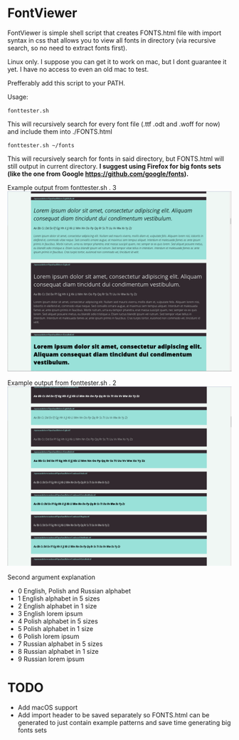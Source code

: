 # FontViewer

FontViewer is simple shell script that creates FONTS.html file with import syntax in css that allows you to view all fonts in directory (via recursive search, so no need to extract fonts first).

Linux only. I suppose you can get it to work on mac, but I dont guarantee it yet. I have no access to even an old mac to test.

Prefferably add this script to your PATH.

Usage:
```
fonttester.sh
```
This will recursively search for every font file (.ttf .odt and .woff for now) and include them into ./FONTS.html
```
fonttester.sh ~/fonts
```
This will recursively search for fonts in said directory, but FONTS.html will still output in current directory. 
__I suggest using Firefox for big fonts sets (like the one from Google https://github.com/google/fonts).__

Example output from fonttester.sh . 3
![fonttester output](screen.png)

Example output from fonttester.sh . 2
![fonttester output](screen2.png)

Second argument explanation

- 0 English, Polish and Russian alphabet
- 1 English alphabet in 5 sizes
- 2 English alphabet in 1 size
- 3 English lorem ipsum
- 4 Polish alphabet in 5 sizes
- 5 Polish alphabet in 1 size
- 6 Polish lorem ipsum
- 7 Russian alphabet in 5 sizes
- 8 Russian alphabet in 1 size
- 9 Russian lorem ipsum

# TODO
- Add macOS support
- Add import header to be saved separately so FONTS.html can be generated to just contain example patterns and save time generating big fonts sets
